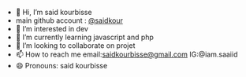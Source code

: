 - 👋 Hi, I’m said kourbisse
- main github account : [@saidkour](https://github.com/saidkour)
- 👀 I’m interested in dev
- 🌱 I’m currently learning javascript and php
- 💞️ I’m looking to collaborate on projet
- 📫 How to reach me email:saidkourbisse@gmail.com IG:@iam.saaiid
- 😄 Pronouns: said kourbisse

<!---
saidkour1/saidkour1 is a ✨ special ✨ repository because its `README.md` (this file) appears on your GitHub profile.
You can click the Preview link to take a look at your changes.
--->
